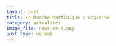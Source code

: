 ```yaml
---
layout: post
title: En Marche Martinique s'organise
category: actualites
image_file: news-sm-4.png
post_type: normal
---
```

